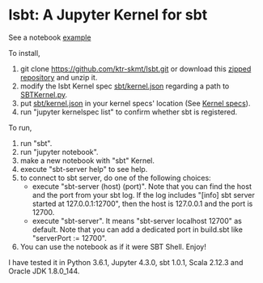 # Isbt: A Jupyter Kernel for sbt

See a notebook [example](https://github.com/ktr-skmt/Isbt/blob/master/examples/isbt_examples.ipynb)

To install,

1. git clone https://github.com/ktr-skmt/Isbt.git or download this [zipped repository](https://github.com/ktr-skmt/Isbt/archive/master.zip) and unzip it.
1. modify the Isbt Kernel spec [sbt/kernel.json](https://github.com/ktr-skmt/Isbt/blob/master/sbt/kernel.json) regarding a path to [SBTKernel.py](https://github.com/ktr-skmt/Isbt/blob/master/SBTKernel.py).
1. put [sbt/kernel.json](https://github.com/ktr-skmt/Isbt/blob/master/sbt/kernel.json) in your kernel specs' location (See [Kernel specs](http://jupyter-client.readthedocs.io/en/latest/kernels.html#kernelspecs)).
1. run "jupyter kernelspec list" to confirm whether sbt is registered.


To run,

1. run "sbt".
1. run "jupyter notebook".
1. make a new notebook with "sbt" Kernel.
1. execute "sbt-server help" to see help.
1. to connect to sbt server, do one of the following choices:
    * execute "sbt-server (host) (port)". Note that you can find the host and the port from your sbt log. If the log includes "[info] sbt server started at 127.0.0.1:12700", then the host is 127.0.0.1 and the port is 12700.
    * execute "sbt-server". It means "sbt-server localhost 12700" as default. Note that you can add a dedicated port in build.sbt like "serverPort := 12700".
1. You can use the notebook as if it were SBT Shell. Enjoy!

I have tested it in Python 3.6.1, Jupyter 4.3.0, sbt 1.0.1, Scala 2.12.3 and Oracle JDK 1.8.0_144.
